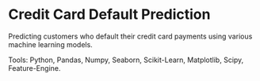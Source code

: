 # Credit Card Default Prediction

Predicting customers who default their credit card payments using various machine learning models.

Tools: Python, Pandas, Numpy, Seaborn, Scikit-Learn, Matplotlib, Scipy, Feature-Engine.
